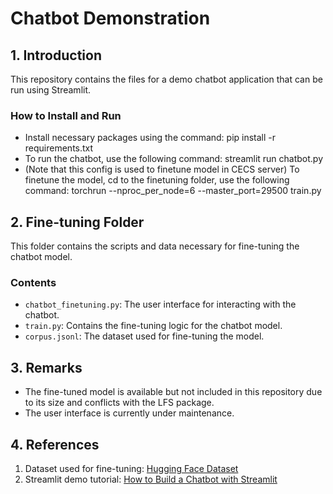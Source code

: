 # Chatbot Demonstration

## 1. Introduction

This repository contains the files for a demo chatbot application that can be run using Streamlit.

### How to Install and Run
- Install necessary packages using the command: 
pip install -r requirements.txt
- To run the chatbot, use the following command:
streamlit run chatbot.py
- (Note that this config is used to finetune model in CECS server) To finetune the model, cd to the finetuning folder, use the following command: torchrun --nproc_per_node=6 --master_port=29500 train.py

## 2. Fine-tuning Folder

This folder contains the scripts and data necessary for fine-tuning the chatbot model.

### Contents
- `chatbot_finetuning.py`: The user interface for interacting with the chatbot.
- `train.py`: Contains the fine-tuning logic for the chatbot model.
- `corpus.jsonl`: The dataset used for fine-tuning the model.

## 3. Remarks

- The fine-tuned model is available but not included in this repository due to its size and conflicts with the LFS package.
- The user interface is currently under maintenance.

## 4. References

1. Dataset used for fine-tuning: [Hugging Face Dataset](https://huggingface.co/datasets/ArtifactAI/arxiv-beir-cs-ml-generated-queries/tree/main)
2. Streamlit demo tutorial: [How to Build a Chatbot with Streamlit]([https://blog.streamlit.io/how-to-build-a-llama-2-chatbot/])
